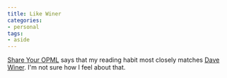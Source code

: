 ```yaml
---
title: Like Winer
categories:
- personal
tags:
- aside
---
```


[Share Your OPML][1] says that my reading habit most closely matches [Dave Winer][2].  I'm not sure how I feel about that.

   [1]: http://share.opml.org/
   [2]: http://share.opml.org/viewsharedfeeds/?user_id=3
